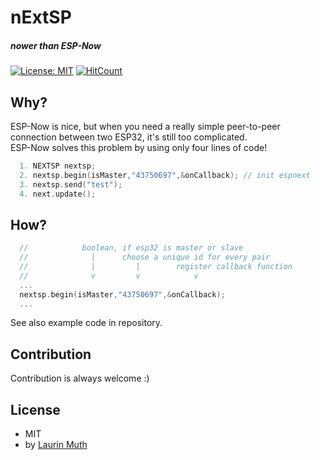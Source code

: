 # nExtSP
##### nower than ESP-Now
[![License: MIT](https://img.shields.io/badge/License-MIT-yellow.svg)](https://opensource.org/licenses/MIT)
[![HitCount](http://hits.dwyl.io/Lyniat/nExtSP.svg)](http://hits.dwyl.io/Lyniat/nExtSP)

## Why?
ESP-Now is nice, but when you need a really simple peer-to-peer connection between two ESP32, it's still too complicated.<br>
ESP-Now solves this problem by using only four lines of code!

```c++
  1. NEXTSP nextsp;
  2. nextsp.begin(isMaster,"43750697",&onCallback); // init espnext
  3. nextsp.send("test");
  4. next.update();
```

## How?

```c++
  //            boolean, if esp32 is master or slave
  //              |      choose a unique id for every pair
  //              |         |        register callback function
  //              v         v            v
  ...
  nextsp.begin(isMaster,"43750697",&onCallback);
  ...
```

See also example code in repository.

## Contribution
Contribution is always welcome :)

## License
* MIT
* by [Laurin Muth](https://hci.ur.de/people/laurin_muth)
